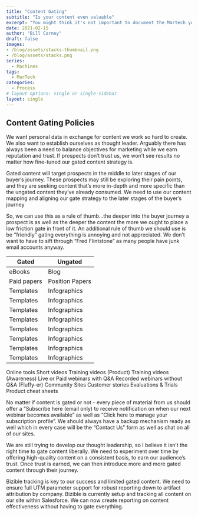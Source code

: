 ```yaml
---
title: "Content Gating"
subtitle: "Is your content even valuable"
excerpt: "You might think it's not important to document the Martech you use but I'd suggest that shoud you chhose not to you'll eventually run into overlap as well as compliance concerns. In this post we'll focus on the why take the time to do it and"
date: 2021-02-15
author: "Bill Carney"
draft: false
images:
- /blog/assets/stacks-thumbnail.png
- /blog/assets/stacks.png
series:
  - Machines
tags:
  - MarTech
categories:
  - Process
# layout options: single or single-sidebar
layout: single
---
```


## Content Gating Policies 
We want personal data in exchange for content we work so hard to create. We also want to establish ourselves as thought leader.  Arguably there has always been a need to balance objectives for marketing while we earn reputation and trust. If prospects don’t trust us, we won’t see results no matter how fine-tuned our gated content strategy is.

Gated content will target prospects in the middle to later stages of our buyer’s journey. These prospects may still be exploring their pain points, and they are seeking content that’s more in-depth and more specific than the ungated content they’ve already consumed. We need to use our content mapping and aligning our gate strategy to the later stages of the buyer’s journey

So, we can use this as a rule of thumb…the deeper into the buyer journey a prospect is as well as the deeper the content the more we ought to place a low friction gate in front of it. An additional rule of thumb we should use is be “friendly” gating everything is annoying and not appreciated. We don’t want to have to sift through “Fred Flintstone” as many people have junk email accounts anyway. 

Gated | Ungated 
------ | ------|
eBooks| Blog|
Paid papers| Position Papers|
Templates|Infographics|
Templates|Infographics|
Templates|Infographics|
Templates|Infographics|
Templates|Infographics|
Templates|Infographics|
Templates|Infographics|
Templates|Infographics|





 



Online tools
Short videos
Training videos (Product)
Training videos (Awareness)
Live or Paid webinars with Q&A 
Recorded webinars without Q&A (Fluffy-er)
Community Sites
Customer stories
Evaluations & Trials
Product cheat sheets

No matter if content is gated or not - every piece of material from us should offer a “Subscribe here (email only) to receive notification on when our next webinar becomes available” as well as “Click here to manage your subscription profile”. We should always have a backup mechanism ready as well which in every case will be the “Contact Us” form as well as chat on all of our sites.

We are still trying to develop our thought leadership, so I believe it isn’t the right time to gate content liberally. We need to experiment over time by offering high-quality content on a consistent basis, to earn our audience’s trust.  Once trust is earned, we can then introduce more and more gated content through their journey.

Bizible tracking is key to our success and limited gated content.   We need to ensure full UTM parameter support for robust reporting down to artifact attribution by company.  Bizible is currently setup and tracking all content on our site within Salesforce.  We can now create reporting on content effectiveness without having to gate everything. 

